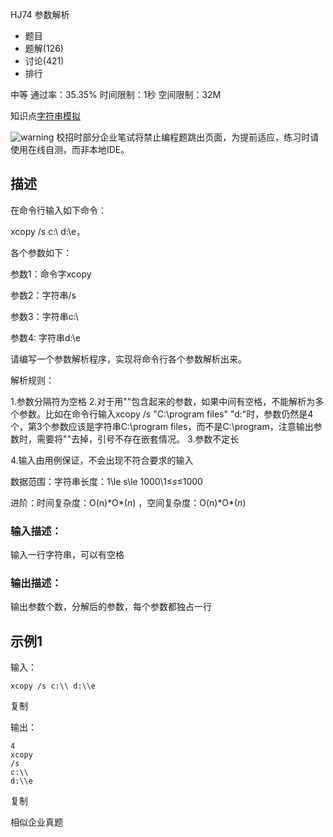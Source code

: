 HJ74 参数解析







- 题目
- 题解(126)
- 讨论(421)
- 排行

中等 通过率：35.35% 时间限制：1秒 空间限制：32M

知识点[字符串](https://www.nowcoder.com/exam/oj/ta?page=2&tpId=37&type=37?tag=579)[模拟](https://www.nowcoder.com/exam/oj/ta?page=2&tpId=37&type=37?tag=595)

![warning](https://static.nowcoder.com/fe/file/images/web/ta/warning.png) 校招时部分企业笔试将禁止编程题跳出页面，为提前适应，练习时请使用在线自测，而非本地IDE。

## 描述

在命令行输入如下命令：

xcopy /s c:\\ d:\\e，

各个参数如下：

参数1：命令字xcopy

参数2：字符串/s

参数3：字符串c:\\

参数4: 字符串d:\\e

请编写一个参数解析程序，实现将命令行各个参数解析出来。



解析规则：

1.参数分隔符为空格
2.对于用""包含起来的参数，如果中间有空格，不能解析为多个参数。比如在命令行输入xcopy /s "C:\\program files" "d:\"时，参数仍然是4个，第3个参数应该是字符串C:\\program files，而不是C:\\program，注意输出参数时，需要将""去掉，引号不存在嵌套情况。
3.参数不定长

4.输入由用例保证，不会出现不符合要求的输入

数据范围：字符串长度：1\le s\le 1000\1≤*s*≤1000 

进阶：时间复杂度：O(n)\*O*(*n*) ，空间复杂度：O(n)\*O*(*n*) 

### 输入描述：

输入一行字符串，可以有空格

### 输出描述：

输出参数个数，分解后的参数，每个参数都独占一行

## 示例1

输入：

```
xcopy /s c:\\ d:\\e
```

复制

输出：

```
4
xcopy
/s
c:\\
d:\\e
```

复制

相似企业真题